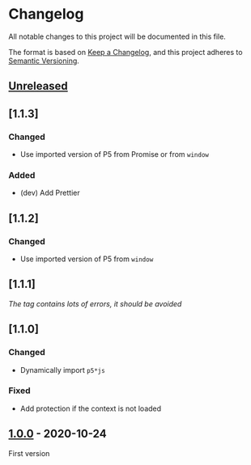 # Changelog
All notable changes to this project will be documented in this file.

The format is based on [Keep a Changelog](https://keepachangelog.com/en/1.0.0/),
and this project adheres to [Semantic Versioning](https://semver.org/spec/v2.0.0.html).

## [Unreleased]

## [1.1.3]

### Changed

- Use imported version of P5 from Promise or from `window`

### Added

- (dev) Add Prettier

## [1.1.2]

### Changed

- Use imported version of P5 from `window`

## [1.1.1]

_The tag contains lots of errors, it should be avoided_

## [1.1.0]

### Changed

- Dynamically import `p5*js`

### Fixed

- Add protection if the context is not loaded

## [1.0.0] - 2020-10-24

First version

[Unreleased]: https://github.com/MacFJA/svelte-p5/compare/1.0.0...HEAD
[1.0.0]: https://github.com/MacFJA/svelte-p5/releases/tag/1.0.0
